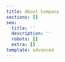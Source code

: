 ```yaml
---
title: About Company
sections: []
seo:
  title: ''
  description: ''
  robots: []
  extra: []
template: advanced
---
```

